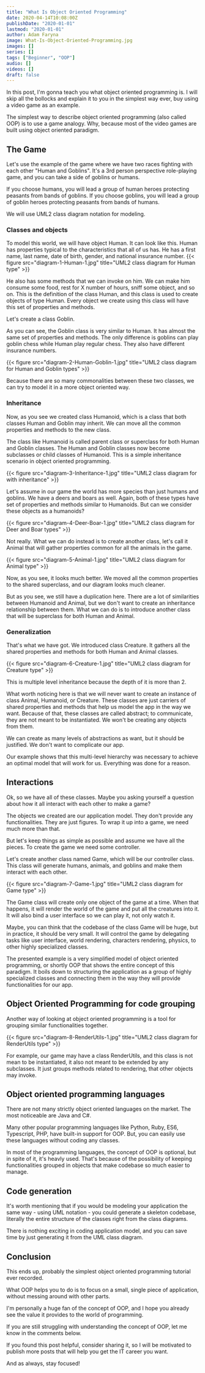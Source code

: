 ```yaml
---
title: "What Is Object Oriented Programming"
date: 2020-04-14T10:08:00Z
publishDate: "2020-01-01"
lastmod: "2020-01-01"
author: Adam Faryna
image: What-Is-Object-Oriented-Programming.jpg
images: []
series: []
tags: ["Beginner", "OOP"]
audio: []
videos: []
draft: false
---
```


In this post, I'm gonna teach you what object oriented programming is. I will skip all the bollocks and explain it to you in the simplest way ever, buy using a video game as an example.

The simplest way to describe object oriented programming (also called OOP) is to use a game analogy. Why, because most of the video games are built using object oriented paradigm.

## The Game

Let's use the example of the game where we have two races fighting with each other "Human and Goblins". It's a 3rd person perspective role-playing game, and you can take a side of goblins or humans.

If you choose humans, you will lead a group of human heroes protecting peasants from bands of goblins. If you choose goblins, you will lead a group of goblin heroes protecting peasants from bands of humans.

We will use UML2 class diagram notation for modeling.

### Classes and objects

To model this world, we will have object Human. It can look like this. Human has properties typical to the characteristics that all of us has. He has a first name, last name, date of birth, gender, and national insurance number.
{{< figure src="diagram-1-Human-1.jpg" title="UML2 class diagram for Human type" >}}

He also has some methods that we can invoke on him. We can make him consume some food, rest for X number of hours, sniff some object, and so on. This is the definition of the class Human, and this class is used to create objects of type Human. Every object we create using this class will have this set of properties and methods.

Let's create a class Goblin.

As you can see, the Goblin class is very similar to Human. It has almost the same set of properties and methods. The only difference is goblins can play goblin chess while Human play regular chess. They also have different insurance numbers.

{{< figure src="diagram-2-Human-Goblin-1.jpg" title="UML2 class diagram for Human and Goblin types" >}}

Because there are so many commonalities between these two classes, we can try to model it in a more object oriented way.

### Inheritance

Now, as you see we created class Humanoid, which is a class that both classes Human and Goblin may inherit. We can move all the common properties and methods to the new class.

The class like Humanoid is called parent class or superclass for both Human and Goblin classes. The Human and Goblin classes now become subclasses or child classes of Humanoid. This is a simple inheritance scenario in object oriented programming.

{{< figure src="diagram-3-Inheritance-1.jpg" title="UML2 class diagram for with inheritance" >}}

Let's assume in our game the world has more species than just humans and goblins. We have a deers and boars as well. Again, both of these types have set of properties and methods similar to Humanoids. But can we consider these objects as a humanoids?

{{< figure src="diagram-4-Deer-Boar-1.jpg" title="UML2 class diagram for Deer and Boar types" >}}

Not really. What we can do instead is to create another class, let's call it Animal that will gather properties common for all the animals in the game.

{{< figure src="diagram-5-Animal-1.jpg" title="UML2 class diagram for Animal type" >}}

Now, as you see, it looks much better. We moved all the common properties to the shared superclass, and our diagram looks much cleaner.

But as you see, we still have a duplication here. There are a lot of similarities between Humanoid and Animal, but we don't want to create an inheritance relationship between them. What we can do is to introduce another class that will be superclass for both Human and Animal.

### Generalization

That's what we have got. We introduced class Creature. It gathers all the shared properties and methods for both Human and Animal classes.

{{< figure src="diagram-6-Creature-1.jpg" title="UML2 class diagram for Creature type" >}}

This is multiple level inheritance because the depth of it is more than 2.

What worth noticing here is that we will never want to create an instance of class Animal, Humanoid, or Creature. These classes are just carriers of shared properties and methods that help us model the app in the way we want. Because of that, these classes are called abstract; to communicate, they are not meant to be instantiated. We won't be creating any objects from them.

We can create as many levels of abstractions as want, but it should be justified. We don't want to complicate our app.

Our example shows that this multi-level hierarchy was necessary to achieve an optimal model that will work for us. Everything was done for a reason.

## Interactions

Ok, so we have all of these classes. Maybe you asking yourself a question about how it all interact with each other to make a game?

The objects we created are our application model. They don't provide any functionalities. They are just figures. To wrap it up into a game, we need much more than that.

But let's keep things as simple as possible and assume we have all the pieces. To create the game we need some controller.

Let's create another class named Game, which will be our controller class. This class will generate humans, animals, and goblins and make them interact with each other.

{{< figure src="diagram-7-Game-1.jpg" title="UML2 class diagram for Game type" >}}

The Game class will create only one object of the game at a time. When that happens, it will render the world of the game and put all the creatures into it. It will also bind a user interface so we can play it, not only watch it.

Maybe, you can think that the codebase of the class Game will be huge, but in practice, it should be very small. It will control the game by delegating tasks like user interface, world rendering, characters rendering, physics, to other highly specialized classes.

The presented example is a very simplified model of object oriented programming, or shortly OOP that shows the entire concept of this paradigm. It boils down to structuring the application as a group of highly specialized classes and connecting them in the way they will provide functionalities for our app.

## Object Oriented Programming for code grouping

Another way of looking at object oriented programming is a tool for grouping similar functionalities together.

{{< figure src="diagram-8-RenderUtils-1.jpg" title="UML2 class diagram for RenderUtils type" >}}

For example, our game may have a class RenderUtils, and this class is not mean to be instantiated, it also not meant to be extended by any subclasses. It just groups methods related to rendering, that other objects may invoke.

## Object oriented programming languages

There are not many strictly object oriented languages on the market. The most noticeable are Java and C#.

Many other popular programming languages like Python, Ruby, ES6, Typescript, PHP, have built-in support for OOP. But, you can easily use these languages without coding any classes.

In most of the programming languages, the concept of OOP is optional, but in spite of it, it's heavly used. That's because of the possibility of keeping functionalities grouped in objects that make codebase so much easier to manage.

## Code generation

It's worth mentioning that if you would be modeling your application the same way - using UML notation - you could generate a skeleton codebase, literally the entire structure of the classes right from the class diagrams.

There is nothing exciting in coding application model, and you can save time by just generating it from the UML class diagram.

## Conclusion

This ends up, probably the simplest object oriented programming tutorial ever recorded.

What OOP helps you to do is to focus on a small, single piece of application, without messing around with other parts.

I'm personally a huge fan of the concept of OOP, and I hope you already see the value it provides to the world of programming.

If you are still struggling with understanding the concept of OOP, let me know in the comments below.

If you found this post helpful, consider sharing it, so I will be motivated to publish more posts that will help you get the IT career you want.

And as always, stay focused!
